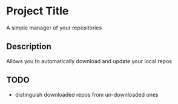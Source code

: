 # Project Title

A simple manager of your repositories

## Description

Allows you to automatically download and update your local repos

## TODO
- distinguish downloaded repos from un-downloaded ones
